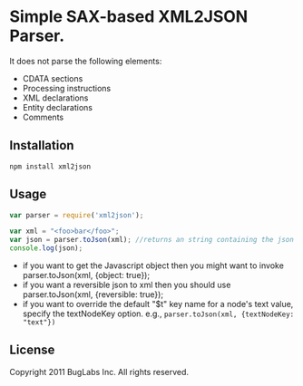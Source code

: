# Simple SAX-based XML2JSON Parser.

It does not parse the following elements: 

* CDATA sections
* Processing instructions
* XML declarations
* Entity declarations
* Comments

## Installation 
`npm install xml2json`

## Usage 
```javascript
var parser = require('xml2json');

var xml = "<foo>bar</foo>";
var json = parser.toJson(xml); //returns an string containing the json structure by default
console.log(json);
```
* if you want to get the Javascript object then you might want to invoke parser.toJson(xml, {object: true});
* if you want a reversible json to xml then you should use parser.toJson(xml, {reversible: true});
* if you want to override the default "$t" key name for a node's text value, specify the textNodeKey option. e.g., `parser.toJson(xml, {textNodeKey: "text"})`

## License
Copyright 2011 BugLabs Inc. All rights reserved.
